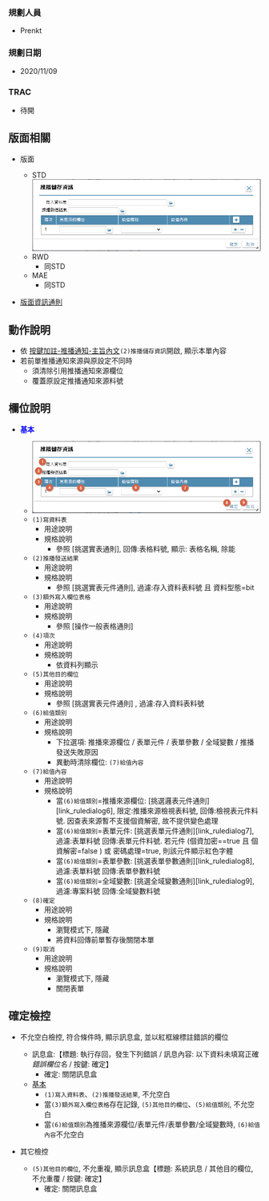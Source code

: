### <div id="user">規劃人員</div>
* Prenkt

### <div id="updatedate">規劃日期</div>
* 2020/11/09

### <div id="trac">TRAC</div>
* 待開 

## <div id="layout">版面相關</div>
* 版面
    * STD</br>
        ![pic][image_savenotice]
    * RWD
        * 同STD
    * MAE</br>
        * 同STD

* [版面資訊通則][link_ruleother1]

## <div id="form-action">動作說明</div>
* 依 [按鍵加註-推播通知-主旨內文][link_MAENotice_block5]`(2)推播儲存資訊`開啟, 顯示本單內容
* 若前單推播通知來源與原設定不同時
    * 須清除引用推播通知來源欄位
    * 覆蓋原設定推播通知來源料號

## <div id="object-desc">欄位說明</div>
* <p id="fieldbreak1" style="color:blue;font-weight:bold">基本</p>

    * ![pic][image_savenotice_block1]
    * `(1)寫資料表`
        * 用途說明
        * 規格說明
            * 參照 [挑選實表通則], 回傳:表格料號, 顯示: 表格名稱, 除能
    * `(2)推播發送結果`
        * 用途說明
        * 規格說明
            * 參照 [挑選實表元件通則], 過濾:存入資料表料號 且 資料型態=bit
    * `(3)額外寫入欄位表格`
        * 用途說明
        * 規格說明
            * 參照 [操作一般表格通則]
    * `(4)項次`
        * 用途說明
        * 規格說明 
            * 依資料列顯示
    * `(5)其他目的欄位`
        * 用途說明
        * 規格說明 
            * 參照 [挑選實表元件通則] , 過濾:存入資料表料號
    * `(6)給值類別`
        * 用途說明
        * 規格說明
            * 下拉選項: 推播來源欄位 / 表單元件 / 表單參數 / 全域變數 / 推播發送失敗原因             
            * 異動時清除欄位: `(7)給值內容`
    * `(7)給值內容`
        * 用途說明
        * 規格說明
            * 當`(6)給值類別`=推播來源欄位: [挑選邏表元件通則][link_ruledialog6], 限定:推播來源檢視表料號, 回傳:檢視表元件料號. 因查表來源暫不支援個資解密, 故不提供變色處理
            * 當`(6)給值類別`=表單元件: [挑選表單元件通則][link_ruledialog7], 過濾:表單料號 回傳:表單元件料號. 若元件 (個資加密==true 且 個資解密=false ) 或 密碼處理=true, 則該元件顯示紅色字體
            * 當`(6)給值類別`=表單參數: [挑選表單參數通則][link_ruledialog8], 過濾:表單料號 回傳:表單參數料號
            * 當`(6)給值類別`=全域變數: [挑選全域變數通則][link_ruledialog9], 過濾:專案料號 回傳:全域變數料號
    * `(8)確定`
        * 用途說明
        * 規格說明
            * 瀏覽模式下, 隱藏
            * 將資料回傳前單暫存後關閉本單
    * `(9)取消`
        * 用途說明
        * 規格說明
            * 瀏覽模式下, 隱藏
            * 關閉表單

## <div id="save-action">確定檢控</div>
* 不允空白檢控, 符合條件時, 顯示訊息盒, 並以紅框線標註錯誤的欄位
    * 訊息盒:【標題: 執行存回，發生下列錯誤 / 訊息內容: 以下資料未填寫正確 </n> *錯誤欄位名* / 按鍵: 確定】
        * 確定: 關閉訊息盒 
    * [基本][link_fieldbreak1] 
        * `(1)寫入資料表`、`(2)推播發送結果`, 不允空白
        * 當`(3)額外寫入欄位表格`存在記錄, `(5)其他目的欄位`、`(5)給值類別`, 不允空白
        * 當`(6)給值類別`為推播來源欄位/表單元件/表單參數/全域變數時, `(6)給值內容`不允空白

* 其它檢控    
    * `(5)其他目的欄位`, 不允重複, 顯示訊息盒【標題: 系統訊息 / 其他目的欄位, 不允重覆 / 按鍵: 確定】
        * 確定: 關閉訊息盒        






<!-- 圖片 -->
[image_savenotice]:attachment/MAENotice-SaveNoticeInfo.png      
[image_savenotice_block1]:attachment/MAENotice-SaveNoticeInfo-Block1.png


<!-- 超連結 -->
[link_fieldbreak1]:#fieldbreak1 "欄位說明/基本"
[link_MAENotice_block5]:MAENotice.md#fieldbreak2 "按鍵加註-推播通知/推播資訊"

[link_ruleother1]:/8.10.0/IDE/Specification/RulesOther/README#ruleother1 "共用通則_其它/版面資訊通則"